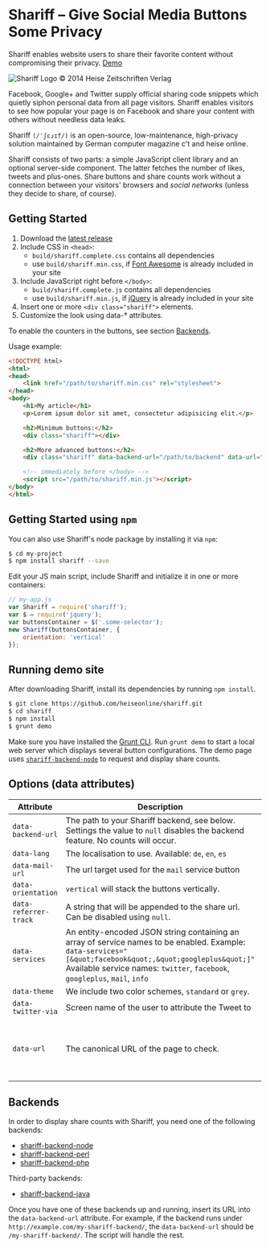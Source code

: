 # Shariff – Give Social Media Buttons Some Privacy

Shariff enables website users to share their favorite content without compromising their privacy. [Demo](http://heiseonline.github.io/shariff/)

![Shariff Logo © 2014 Heise Zeitschriften Verlag](http://www.heise.de/icons/ho/shariff-logo.png)

Facebook, Google+ and Twitter supply official sharing code snippets which quietly siphon personal data from all page visitors. Shariff enables visitors to see how popular your page is on Facebook and share your content with others without needless data leaks.

Shariff `(/ˈʃɛɹɪf/)` is an open-source, low-maintenance, high-privacy solution maintained by German computer magazine c't and heise online.

Shariff consists of two parts: a simple JavaScript client library and an optional server-side component. The latter fetches the number of likes, tweets and plus-ones. Share buttons and share counts work without a connection between your visitors' browsers and *social networks* (unless they decide to share, of course).

## Getting Started

1. Download the [latest release](https://github.com/heiseonline/shariff/releases/latest)
2. Include CSS in `<head>`:
    * `build/shariff.complete.css` contains all dependencies
    * use `build/shariff.min.css`, if [Font Awesome](https://github.com/FortAwesome/Font-Awesome) is already included in your site
3. Include JavaScript right before `</body>`:
    * `build/shariff.complete.js` contains all dependencies
    * use `build/shariff.min.js`, if [jQuery](https://github.com/jquery/jquery) is already included in your site
4. Insert one or more `<div class="shariff">` elements.
5. Customize the look using data-* attributes.

To enable the counters in the buttons, see section [Backends](#backends).

Usage example:

```html
<!DOCTYPE html>
<html>
<head>
    <link href="/path/to/shariff.min.css" rel="stylesheet">
</head>
<body>
    <h1>My article</h1>
    <p>Lorem ipsum dolor sit amet, consectetur adipisicing elit.</p>

    <h2>Minimum buttons:</h2>
    <div class="shariff"></div>

    <h2>More advanced buttons:</h2>
    <div class="shariff" data-backend-url="/path/to/backend" data-url="http://www.example.com/my-article.html" data-theme="grey" data-orientation="vertical"></div>

    <!-- immediately before </body> -->
    <script src="/path/to/shariff.min.js"></script>
</body>
</html>
```

## Getting Started using `npm`

You can also use Shariff's node package by installing it via `npm`:

```sh
$ cd my-project
$ npm install shariff --save
```

Edit your JS main script, include Shariff and initialize it in one or more containers:

```js
// my-app.js
var Shariff = require('shariff');
var $ = require('jquery');
var buttonsContainer = $('.some-selector');
new Shariff(buttonsContainer, {
    orientation: 'vertical'
});
```

## Running demo site

After downloading Shariff, install its dependencies by running `npm install`.

```sh
$ git clone https://github.com/heiseonline/shariff.git
$ cd shariff
$ npm install
$ grunt demo 
```

Make sure you have installed the [Grunt CLI](http://gruntjs.com/getting-started#installing-the-cli). Run `grunt demo` to start a local web server which displays several button configurations. The demo page uses [`shariff-backend-node`](https://github.com/heiseonline/shariff-backend-node) to request and display share counts.

## Options (data attributes)

| Attribute        | Description | Default |
|------------------|-------------|---------|
| `data-backend-url` | The path to your Shariff backend, see below. Settings the value to `null` disables the backend feature. No counts will occur.  | `null` |
| `data-lang`      | The localisation to use. Available: `de`, `en`, `es` | `de` |
| `data-mail-url`  | The url target used for the `mail` service button | `?view=mail` |
| `data-orientation` | `vertical` will stack the buttons vertically. | `horizontal`  |
| `data-referrer-track` | A string that will be appended to the share url. Can be disabled using `null`. | `null` |
| `data-services`   | An entity-encoded JSON string containing an array of service names to be enabled. Example: `data-services="[&quot;facebook&quot;,&quot;googleplus&quot;]"` Available service names: `twitter`, `facebook`, `googleplus`, `mail`, `info` | (all enabled) |
| `data-theme`       | We include two color schemes, `standard` or `grey`. | `standard` |
| `data-twitter-via` | Screen name of the user to attribute the Tweet to | `null` |
| `data-url`         | The canonical URL of the page to check. | page's canonical URL or `og:url` or current URL |

## Backends

In order to display share counts with Shariff, you need one of the following backends:

* [shariff-backend-node](http://github.com/heiseonline/shariff-backend-node)
* [shariff-backend-perl](http://github.com/heiseonline/shariff-backend-perl)
* [shariff-backend-php](http://github.com/heiseonline/shariff-backend-php)

Third-party backends:
* [shariff-backend-java](http://github.com/headissue/shariff-backend-java)

Once you have one of these backends up and running, insert its URL into the `data-backend-url` attribute. For example, if the backend runs under `http://example.com/my-shariff-backend/`, the `data-backend-url` should be `/my-shariff-backend/`. The script will handle the rest. 
